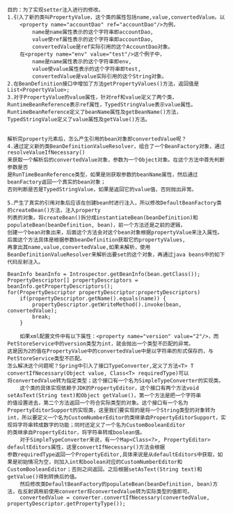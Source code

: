 	目的：为了实现setter注入进行的修改。
	1.引入了新的类叫PropertyValue，这个类的属性包括name,value,convertedValue。以
		<property name="accountDao" ref="accountDao"/>为例，
			name是name属性表示的这个字符串即accountDao,
			value使ref属性表示的这个字符串即accountDao,
			convertedValue是ref实际引用的这个AccountDao对象。
		在<property name="env" value="test"/>这个例子中，
			name是name属性表示的这个字符串即env,
			value使value属性表示的这个字符串即test,
			convertedValue是value实际引用的这个String对象。
	2.在BeanDefinition接口中增加了方法getPropertyValues()方法，返回值是List<PropertyValue>;
	3.对于PropertyValue的value属性，针对ref和value定义了两个类，
	RuntimeBeanReference表示ref属性，TypedStringValue表示value属性。
	RuntimeBeanReference定义了beanName属性及getBeanName()方法，
	TypedStringValue定义了value属性及getValue()方法。
	
	
	解析完property元素后，怎么产生引用的bean对象即convertedValue呢？
	4.通过定义新的类BeanDefinitionValueResolver，组合了一个BeanFactory对象，通过resolveValueIfNecessary()
	来获取一个解析后的convertedValue对象，参数为一个Object对象。在这个方法中首先判断参数是否
	是RunTimeBeanReference类型，如果是则获取参数的beanName属性，然后通过beanFactory返回一个真实的bean对象；
	否则判断是否是TypedStringValue，如果是返回它的value值，否则抛出异常。
	
	5.产生了真实的引用对象后应该在创建bean时进行注入，所以修改DefaultBeanFactory类的createBean()方法，注入property
	列表的对象。将createBean()拆分成instantiateBean(beanDefinition)和populateBean(beanDefinition, bean)，前一个方法还是之前的逻辑，
	创建一个bean对象出来，后面这个方法会对这个bean对象根据propertyValue来注入属性。后面这个方法具体是根据参数beanDefinition获取它的propertyValues,
	再拿出其name,value,convertedValue,如果未解析，使用BeanDefinitionValueResolver来解析出要set的这个对象，再通过java beans中的如下代码反射注入。
	
	BeanInfo beanInfo = Introspector.getBeanInfo(bean.getClass());
	PropertyDescriptor[] propertyDescriptors = beanInfo.getPropertyDescriptors();
	for(PropertyDescriptor propertyDescriptor:propertyDescriptors) 
		if(propertyDescriptor.getName().equals(name)) {
			propertyDescriptor.getWriteMethod().invoke(bean, convertedValue);
			break;
		}
	
	    如果xml配置文件中有以下属性：<property name="version" value="2"/>，而PetStoreService中的version类型为int，就会抛出一个类型不匹配的异常。
	这是因为2的值在PropertyValue中的convertedValue中是以字符串的形式保存的，与PetStoreService类型不匹配。
	怎么解决这个问题呢？Spring中引入了接口TypeConverter,定义了方法<T> T convertIfNecessary(Object value, Class<T> requiredType)可以
	将convertedValue转为指定类型；这个接口有一个名为SimpleTypeConverter的实现类。
		这个类的具体实现依赖于JDK的PropertyEditor，这个接口有两个方法void setAsText(String text)和Object getValue()，第一个方法是把一个字符串
	的值设置进去，第二个方法返回一个符合实际类型的对象。这个接口有一个名为PropertyEditorSupport的实现类，这里我们要实现的是将一个String类型的对象转为
	int，所以要定义一个名为CustomNumberEditor的类继承自PropertyEditorSupport，实现将字符串转成数字的功能；同时还定义了一个名为CustomBooleanEditor
	的类继承自PropertyEditor，将字符串转成boolean值。
		对于SimpleTypeConverter来说，有一个Map<Class<?>, PropertyEditor> defaultEditors属性，这里convertIfNecessary()方法会根据
	参数requiredType返回一个PropertyEditor,具体来说是从defaultEditors中获取，如果是初始情况为空，则加入int和boolean对应的CustomNumberEditor和
	CustomBooleanEditor；否则之间返回。之后根据setAsText(String text)和getValue()得到转换后的值。
		然后修改类DefaultBeanFactory的populateBean(beanDefinition, bean)方法，在反射调用前使用converter将convertedValue转为实际类型的值即可。
		convertedValue = converter.convertIfNecessary(convertedValue, propertyDescriptor.getPropertyType());
		
	